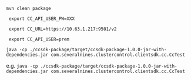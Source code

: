 
```mvn clean package```

``` export CC_API_USER_PW=XXX```

``` export CC_URL=https://10.63.1.217:9501/v2```

``` export CC_API_USER=prem```

```java -cp ./ccsdk-package/target/ccsdk-package-1.0.0-jar-with-dependencies.jar com.severalnines.clustercontrol.clientsdk.cc.CcTest```

e.g. ```java -cp ./ccsdk-package/target/ccsdk-package-1.0.0-jar-with-dependencies.jar com.severalnines.clustercontrol.clientsdk.cc.CcTest``` 


